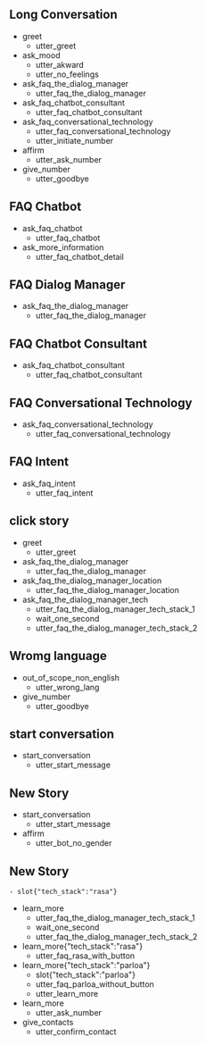 ## Long Conversation
* greet
  - utter_greet
* ask_mood
  - utter_akward
  - utter_no_feelings
* ask_faq_the_dialog_manager
  - utter_faq_the_dialog_manager
* ask_faq_chatbot_consultant
  - utter_faq_chatbot_consultant
* ask_faq_conversational_technology
  - utter_faq_conversational_technology
  - utter_initiate_number
* affirm
  - utter_ask_number
* give_number
  - utter_goodbye

## FAQ Chatbot
* ask_faq_chatbot
    - utter_faq_chatbot
* ask_more_information
    - utter_faq_chatbot_detail

## FAQ Dialog Manager
* ask_faq_the_dialog_manager
  - utter_faq_the_dialog_manager

## FAQ Chatbot Consultant
* ask_faq_chatbot_consultant
  - utter_faq_chatbot_consultant

## FAQ Conversational Technology
* ask_faq_conversational_technology
  - utter_faq_conversational_technology

## FAQ Intent
* ask_faq_intent
  - utter_faq_intent

## click story

* greet
    - utter_greet
* ask_faq_the_dialog_manager
    - utter_faq_the_dialog_manager
* ask_faq_the_dialog_manager_location
    - utter_faq_the_dialog_manager_location
* ask_faq_the_dialog_manager_tech
    - utter_faq_the_dialog_manager_tech_stack_1
    - wait_one_second
    - utter_faq_the_dialog_manager_tech_stack_2

## Wromg language

* out_of_scope_non_english
    - utter_wrong_lang
* give_number
    - utter_goodbye

## start conversation

* start_conversation
    - utter_start_message

## New Story

* start_conversation
    - utter_start_message
* affirm
    - utter_bot_no_gender

## New Story

    - slot{"tech_stack":"rasa"}
* learn_more
    - utter_faq_the_dialog_manager_tech_stack_1
    - wait_one_second
    - utter_faq_the_dialog_manager_tech_stack_2
* learn_more{"tech_stack":"rasa"}
    - utter_faq_rasa_with_button
* learn_more{"tech_stack":"parloa"}
    - slot{"tech_stack":"parloa"}
    - utter_faq_parloa_without_button
    - utter_learn_more
* learn_more
    - utter_ask_number
* give_contacts
    - utter_confirm_contact
